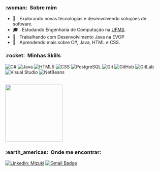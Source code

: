 <h3> :woman: &nbsp;Sobre mim </h3>

- 🤔 &nbsp; Explorando novas tecnologias e desenvolvendo soluções de software.
- 🎓 &nbsp; Estudando Engenharia de Computação na <a href="https://www.ufms.br">UFMS</a>.
- 💼 &nbsp; Trabalhando com Desenvolvimento Java na EVOP
- 🌱 &nbsp; Aprendendo mais sobre C#, Java, HTML e CSS.

<h3> :rocket: &nbsp;Minhas Skills </h3>

  ![C#](https://img.shields.io/badge/-CSharp-333333?style=flat&logo=CSharp&logoColor=00599C)
  ![Java](https://img.shields.io/badge/-Java-333333?style=flat&logo=Java&logoColor=007396)
  ![HTML5](https://img.shields.io/badge/-HTML5-333333?style=flat&logo=HTML5)
  ![CSS](https://img.shields.io/badge/-CSS-333333?style=flat&logo=CSS3&logoColor=1572B6)
  ![PostgreSQL](https://img.shields.io/badge/-PostgreSQL-333333?style=flat&logo=postgresql)
  ![Git](https://img.shields.io/badge/-Git-333333?style=flat&logo=git)
  ![GitHub](https://img.shields.io/badge/-GitHub-333333?style=flat&logo=github)
  ![GitLab](https://img.shields.io/badge/-GitLab-333333?style=flat&logo=gitlab)
  ![Visual Studio](https://img.shields.io/badge/-Visual%20Studio-333333?style=flat&logo=visual-studio-code&logoColor=007ACC)
  ![NetBeans](https://img.shields.io/badge/-Netbeans-333333?style=flat&logo=apache-netbeans-ide)
  
<!---**Utilidades**

  ![Insomnia](https://img.shields.io/badge/-Insomnia-333333?style=flat&logo=insomnia)
  ![Postman](https://img.shields.io/badge/-Postman-333333?style=flat&logo=postman) 

  ![Visual Studio](https://img.shields.io/badge/-Visual%20Studio%20Code-333333?style=flat&logo=visual-studio-code&logoColor=007ACC)
  ![NetBeans](https://img.shields.io/badge/-Eclipse-333333?style=flat&logo=eclipse-ide&logoColor=2C2255)
  ![Trello](https://img.shields.io/badge/-Trello-333333?style=flat&logo=trello&logoColor=007ACC)
  ![Figma](https://img.shields.io/badge/-Figma-333333?style=flat&logo=figma&logoColor=007ACC)
  ![Adobe XD](https://img.shields.io/badge/-Adobe%20XD-333333?style=flat&logo=adobe-xd&logoColor=007ACC) --->

<br/>

<a href="https://github.com/Mizukix3">
  <img height="180em" src="https://github-readme-stats.vercel.app/api?username=Mizukix3&theme=tokyonight&show_icons=true" />
</a>

<br/>

<h3> :earth_americas: &nbsp;Onde me encontrar: </h3> 

[![Linkedin: Mizuki](https://img.shields.io/badge/-Mizuki-blue?style=flat-square&logo=Linkedin&logoColor=white&link=linkedin.com/in/mizuki-katsukawa-aa5b28179/)](linkedin.com/in/mizuki-katsukawa-aa5b28179/)
[![Gmail Badge](https://img.shields.io/badge/-mizukikatsukawa@gmail.com-006bed?style=flat-square&logo=Gmail&logoColor=white&link=mailto:mizukikatsukawa@gmail.com)](mailto:mizukikatsukawa@gmail.com)


<!--- - 👋 Hi, I’m Mizuki
- 👀 I’m interested in learning programming languages.
- 🌱 I’m currently learning C#, Java, HTML, CSS.
- 📫 How to reach me --->

<!---
  ![JavaScript](https://img.shields.io/badge/-JavaScript-333333?style=flat&logo=javascript)
    ![Bitbucket](https://img.shields.io/badge/-Bitbucket-333333?style=flat&logo=bitbucket)
  ![Docker](https://img.shields.io/badge/-Docker-333333?style=flat&logo=docker)
  ![Travis](https://img.shields.io/badge/-Travis-333333?style=flat&logo=travis)
Mizukix3/Mizukix3 is a ✨ special ✨ repository because its `README.md` (this file) appears on your GitHub profile.
You can click the Preview link to take a look at your changes.
--->
